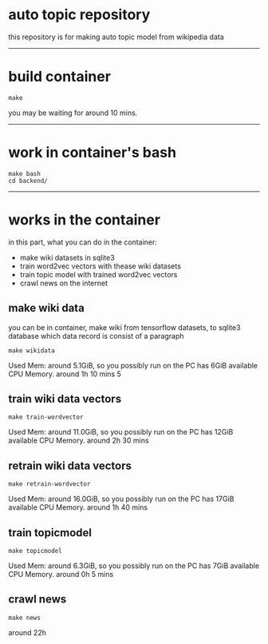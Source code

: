# auto topic repository
this repository is for making auto topic model from wikipedia data


---

# build container

```
make
```

you may be waiting for around 10 mins.


---

# work in container's bash

```
make bash
cd backend/
```


---

# works in the container

in this part, what you can do in the container:

- make wiki datasets in sqlite3
- train word2vec vectors with thease wiki datasets
- train topic model with trained word2vec vectors
- crawl news on the internet


## make wiki data

you can be in container, make wiki 
from tensorflow datasets, to sqlite3 database which data record is consist of a paragraph

```
make wikidata
```

Used Mem: around 5.1GiB, so you possibly run on the PC has 6GiB available CPU Memory.
around 1h 10 mins
5
## train wiki data vectors

```
make train-wordvector
```

Used Mem: around 11.0GiB, so you possibly run on the PC has 12GiB available CPU Memory.
around 2h 30 mins


## retrain wiki data vectors

```
make retrain-wordvector
```

Used Mem: around 16.0GiB, so you possibly run on the PC has 17GiB available CPU Memory.
around 1h 40 mins


## train topicmodel

```
make topicmodel
```

Used Mem: around 6.3GiB, so you possibly run on the PC has 7GiB available CPU Memory.
around 0h 5 mins



## crawl news


```
make news
```

around 22h
